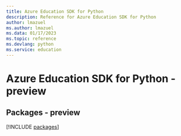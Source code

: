 ```yaml
---
title: Azure Education SDK for Python
description: Reference for Azure Education SDK for Python
author: lmazuel
ms.author: lmazuel
ms.data: 01/17/2023
ms.topic: reference
ms.devlang: python
ms.service: education
---
```

# Azure Education SDK for Python - preview
## Packages - preview
[!INCLUDE [packages](education-index.md)]